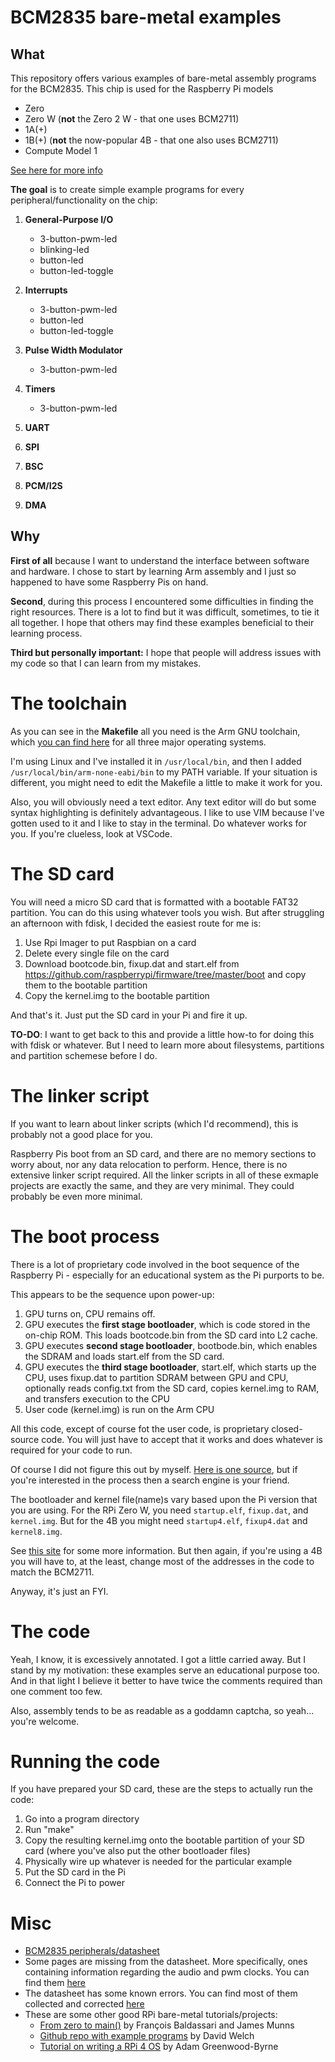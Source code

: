 # BCM2835 bare-metal examples

## What

This repository offers various examples of bare-metal assembly programs for the BCM2835. This chip is used for the Raspberry Pi models

- Zero
- Zero W (**not** the Zero 2 W - that one uses BCM2711)
- 1A(+)
- 1B(+) (**not** the now-popular 4B - that one also uses BCM2711)
- Compute Model 1

[See here for more info](https://www.raspberrypi.com/documentation/computers/processors.html)

**The goal** is to create simple example programs for every peripheral/functionality on the chip:

1. **General-Purpose I/O**

   - 3-button-pwm-led
   - blinking-led
   - button-led
   - button-led-toggle

1. **Interrupts**

   - 3-button-pwm-led
   - button-led
   - button-led-toggle

1. **Pulse Width Modulator**

   - 3-button-pwm-led

1. **Timers**

   - 3-button-pwm-led

1. **UART**
1. **SPI**
1. **BSC**
1. **PCM/I2S**
1. **DMA**

## Why

**First of all** because I want to understand the interface between software and hardware. I chose to start by learning Arm assembly and I just so happened to have some Raspberry Pis on hand.

**Second**, during this process I encountered some difficulties in finding the right resources. There is a lot to find but it was difficult, sometimes, to tie it all together. I hope that others may find these examples beneficial to their learning process.

**Third but personally important:** I hope that people will address issues with my code so that I can learn from my mistakes.

# The toolchain

As you can see in the **Makefile** all you need is the Arm GNU toolchain, which [you can find here](https://developer.arm.com/downloads/-/arm-gnu-toolchain-downloads) for all three major operating systems.

I'm using Linux and I've installed it in `/usr/local/bin`, and then I added `/usr/local/bin/arm-none-eabi/bin` to my PATH variable. If your situation is different, you might need to edit the Makefile a little to make it work for you.

Also, you will obviously need a text editor. Any text editor will do but some syntax highlighting is definitely advantageous. I like to use VIM because I've gotten used to it and I like to stay in the terminal. Do whatever works for you. If you're clueless, look at VSCode.

# The SD card

You will need a micro SD card that is formatted with a bootable FAT32 partition. You can do this using whatever tools you wish. But after struggling an afternoon with fdisk, I decided the easiest route for me is:

1. Use Rpi Imager to put Raspbian on a card
2. Delete every single file on the card
3. Download bootcode.bin, fixup.dat and start.elf from https://github.com/raspberrypi/firmware/tree/master/boot and copy them to the bootable partition
4. Copy the kernel.img to the bootable partition

And that's it. Just put the SD card in your Pi and fire it up.

**TO-DO**: I want to get back to this and provide a little how-to for doing this with fdisk or whatever. But I need to learn more about filesystems, partitions and partition schemese before I do.

# The linker script

If you want to learn about linker scripts (which I'd recommend), this is probably not a good place for you.

Raspberry Pis boot from an SD card, and there are no memory sections to worry about, nor any data relocation to perform. Hence, there is no extensive linker script required. All the linker scripts in all of these exmaple projects are exactly the same, and they are very minimal. They could probably be even more minimal.

# The boot process

There is a lot of proprietary code involved in the boot sequence of the Raspberry Pi - especially for an educational system as the Pi purports to be.

This appears to be the sequence upon power-up:

1. GPU turns on, CPU remains off.
2. GPU executes the **first stage bootloader**, which is code stored in the on-chip ROM. This loads bootcode.bin from the SD card into L2 cache.
3. GPU executes **second stage bootloader**, bootbode.bin, which enables the SDRAM and loads start.elf from the SD card.
4. GPU executes the **third stage bootloader**, start.elf, which starts up the CPU, uses fixup.dat to partition SDRAM between GPU and CPU, optionally reads config.txt from the SD card, copies kernel.img to RAM, and transfers execution to the CPU
5. User code (kernel.img) is run on the Arm CPU

All this code, except of course fot the user code, is proprietary closed-source code. You will just have to accept that it works and does whatever is required for your code to run.

Of course I did not figure this out by myself. [Here is one source](https://elinux.org/RPi_Software), but if you're interested in the process then a search engine is your friend.

The bootloader and kernel file(name)s vary based upon the Pi version that you are using. For the RPi Zero W, you need `startup.elf`, `fixup.dat`, and `kernel.img`. But for the 4B you might need `startup4.elf`, `fixup4.dat` and `kernel8.img`.

See [this site](https://www.riscosopen.org/wiki/documentation/show/Software%20information:%20Raspberry%20Pi:%20Firmware) for some more information. But then again, if you're using a 4B you will have to, at the least, change most of the addresses in the code to match the BCM2711.

Anyway, it's just an FYI.

# The code

Yeah, I know, it is excessively annotated. I got a little carried away. But I stand by my motivation: these examples serve an educational purpose too. And in that light I believe it better to have twice the comments required than one comment too few.

Also, assembly tends to be as readable as a goddamn captcha, so yeah... you're welcome.

# Running the code

If you have prepared your SD card, these are the steps to actually run the code:

1. Go into a program directory
2. Run "make"
3. Copy the resulting kernel.img onto the bootable partition of your SD card (where you've also put the other bootloader files)
4. Physically wire up whatever is needed for the particular example
5. Put the SD card in the Pi
6. Connect the Pi to power

# Misc

- [BCM2835 peripherals/datasheet](https://datasheets.raspberrypi.com/bcm2835/bcm2835-peripherals.pdf)
- Some pages are missing from the datasheet. More specifically, ones containing information regarding the audio and pwm clocks. You can find them [here](https://www.scribd.com/doc/127599939/BCM2835-Audio-clocks)
- The datasheet has some known errors. You can find most of them collected and corrected [here](https://elinux.org/BCM2835_datasheet_errata)
- These are some other good RPi bare-metal tutorials/projects:
  - [From zero to main()](https://interrupt.memfault.com/tag/zero-to-main/) by François Baldassari and James Munns
  - [Github repo with example programs](https://github.com/dwelch67/raspberrypi-zero) by David Welch
  - [Tutorial on writing a RPi 4 OS](https://www.rpi4os.com/) by Adam Greenwood-Byrne
